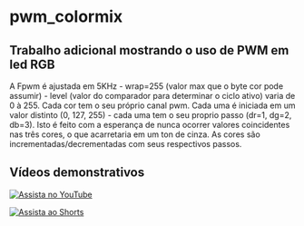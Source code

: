# pwm_colormix

## Trabalho adicional mostrando o uso de PWM em led RGB

A Fpwm é ajustada em 5KHz - wrap=255 (valor max que o byte cor pode assumir) - level (valor do comparador para determinar o ciclo ativo) varia de 0 à 255.
Cada cor tem o seu próprio canal pwm. Cada uma é iniciada em um valor distinto (0, 127, 255) - cada uma tem o seu proprio passo (dr=1, dg=2, db=3). Isto é feito com a esperança de nunca ocorrer valores coincidentes nas três cores, o que acarretaria em um ton de cinza. As cores são incrementadas/decrementadas com seus respectivos passos.

## Vídeos demonstrativos


[![Assista no YouTube](https://img.youtube.com/vi/mN-BrQMJ8co/maxresdefault.jpg)](https://youtu.be/mN-BrQMJ8co)

[![Assista ao Shorts](https://img.youtube.com/vi/AguHtH9S1hM/maxresdefault.jpg)](https://www.youtube.com/watch?v=AguHtH9S1hM)

